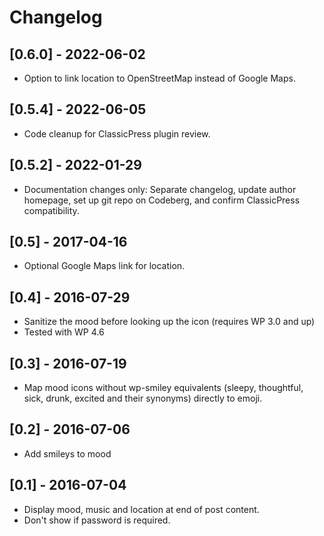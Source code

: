 # Changelog

## [0.6.0] - 2022-06-02
* Option to link location to OpenStreetMap instead of Google Maps.

## [0.5.4] - 2022-06-05
* Code cleanup for ClassicPress plugin review.

## [0.5.2] - 2022-01-29
* Documentation changes only: Separate changelog, update author homepage, set up git repo on Codeberg, and confirm ClassicPress compatibility.

## [0.5] - 2017-04-16
* Optional Google Maps link for location.

## [0.4] - 2016-07-29
* Sanitize the mood before looking up the icon (requires WP 3.0 and up)
* Tested with WP 4.6

## [0.3] - 2016-07-19
* Map mood icons without wp-smiley equivalents (sleepy, thoughtful, sick, drunk, excited and their synonyms) directly to emoji.

## [0.2] - 2016-07-06
* Add smileys to mood

## [0.1] - 2016-07-04
* Display mood, music and location at end of post content.
* Don't show if password is required.


